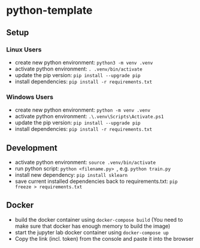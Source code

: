 # python-template
## Setup

### Linux Users

- create new python environment: `python3 -m venv .venv`
- activate python environment: `. .venv/bin/activate`
- update the pip version: `pip install --upgrade pip`
- install dependencies: `pip install -r requirements.txt`

### Windows Users

- create new python environment: `python -m venv .venv`
- activate python environment: `.\.venv\Scripts\Activate.ps1`
- update the pip version: `pip install --upgrade pip`
- install dependencies: `pip install -r requirements.txt`

## Development

- activate python environment: `source .venv/bin/activate`
- run python script: `python <filename.py> `, e.g. `python train.py`
- install new dependency: `pip install sklearn`
- save current installed dependencies back to requirements.txt: `pip freeze > requirements.txt`

## Docker

- build the docker container using `docker-compose build` (You need to make sure that docker has enough memory to build the image)
- start the jupyter lab docker container using `docker-compose up`
- Copy the link (incl. token) from the console and paste it into the browser
